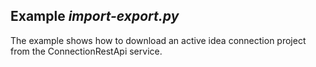 ## Example _import-export.py_

The example shows how to download an active idea connection project from the ConnectionRestApi service.
